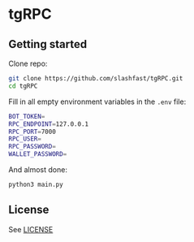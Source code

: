 # tgRPC
## Getting started
Clone repo:
```bash
git clone https://github.com/slashfast/tgRPC.git
cd tgRPC
```
Fill in all empty environment variables in the `.env` file:
```bash
BOT_TOKEN=
RPC_ENDPOINT=127.0.0.1
RPC_PORT=7000
RPC_USER=
RPC_PASSWORD=
WALLET_PASSWORD=
```
And almost done:
```bash
python3 main.py
```

## License
See [LICENSE](https://github.com/slashfast/tgRPC/blob/master/LICENSE)

